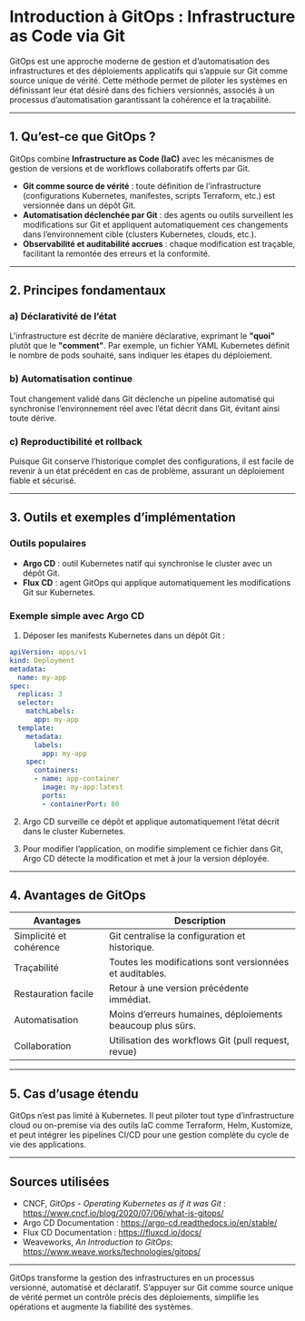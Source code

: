 # Introduction à GitOps : Infrastructure as Code via Git

GitOps est une approche moderne de gestion et d’automatisation des infrastructures et des déploiements applicatifs qui s’appuie sur Git comme source unique de vérité. Cette méthode permet de piloter les systèmes en définissant leur état désiré dans des fichiers versionnés, associés à un processus d’automatisation garantissant la cohérence et la traçabilité.

---

## 1. Qu’est-ce que GitOps ?

GitOps combine **Infrastructure as Code (IaC)** avec les mécanismes de gestion de versions et de workflows collaboratifs offerts par Git.

- **Git comme source de vérité** : toute définition de l’infrastructure (configurations Kubernetes, manifestes, scripts Terraform, etc.) est versionnée dans un dépôt Git.  
- **Automatisation déclenchée par Git** : des agents ou outils surveillent les modifications sur Git et appliquent automatiquement ces changements dans l’environnement cible (clusters Kubernetes, clouds, etc.).  
- **Observabilité et auditabilité accrues** : chaque modification est traçable, facilitant la remontée des erreurs et la conformité.

---

## 2. Principes fondamentaux

### a) Déclarativité de l’état

L’infrastructure est décrite de manière déclarative, exprimant le **"quoi"** plutôt que le **"comment"**. Par exemple, un fichier YAML Kubernetes définit le nombre de pods souhaité, sans indiquer les étapes du déploiement.

### b) Automatisation continue

Tout changement validé dans Git déclenche un pipeline automatisé qui synchronise l’environnement réel avec l’état décrit dans Git, évitant ainsi toute dérive.

### c) Reproductibilité et rollback

Puisque Git conserve l’historique complet des configurations, il est facile de revenir à un état précédent en cas de problème, assurant un déploiement fiable et sécurisé.

---

## 3. Outils et exemples d’implémentation

### Outils populaires

- **Argo CD** : outil Kubernetes natif qui synchronise le cluster avec un dépôt Git.  
- **Flux CD** : agent GitOps qui applique automatiquement les modifications Git sur Kubernetes.

### Exemple simple avec Argo CD

1. Déposer les manifests Kubernetes dans un dépôt Git :  

```yaml
apiVersion: apps/v1
kind: Deployment
metadata:
  name: my-app
spec:
  replicas: 3
  selector:
    matchLabels:
      app: my-app
  template:
    metadata:
      labels:
        app: my-app
    spec:
      containers:
      - name: app-container
        image: my-app:latest
        ports:
        - containerPort: 80
```

2. Argo CD surveille ce dépôt et applique automatiquement l’état décrit dans le cluster Kubernetes.  

3. Pour modifier l’application, on modifie simplement ce fichier dans Git, Argo CD détecte la modification et met à jour la version déployée.

---

## 4. Avantages de GitOps

| Avantages               | Description                                       |
|-------------------------|-------------------------------------------------|
| Simplicité et cohérence | Git centralise la configuration et historique.  |
| Traçabilité             | Toutes les modifications sont versionnées et auditables.  |
| Restauration facile     | Retour à une version précédente immédiat.        |
| Automatisation          | Moins d’erreurs humaines, déploiements beaucoup plus sûrs. |
| Collaboration           | Utilisation des workflows Git (pull request, revue) |

---

## 5. Cas d’usage étendu

GitOps n’est pas limité à Kubernetes. Il peut piloter tout type d’infrastructure cloud ou on-premise via des outils IaC comme Terraform, Helm, Kustomize, et peut intégrer les pipelines CI/CD pour une gestion complète du cycle de vie des applications.

---

## Sources utilisées

- CNCF, *GitOps - Operating Kubernetes as if it was Git* : https://www.cncf.io/blog/2020/07/06/what-is-gitops/  
- Argo CD Documentation : https://argo-cd.readthedocs.io/en/stable/  
- Flux CD Documentation : https://fluxcd.io/docs/  
- Weaveworks, *An Introduction to GitOps*: https://www.weave.works/technologies/gitops/  

---

GitOps transforme la gestion des infrastructures en un processus versionné, automatisé et déclaratif. S’appuyer sur Git comme source unique de vérité permet un contrôle précis des déploiements, simplifie les opérations et augmente la fiabilité des systèmes.